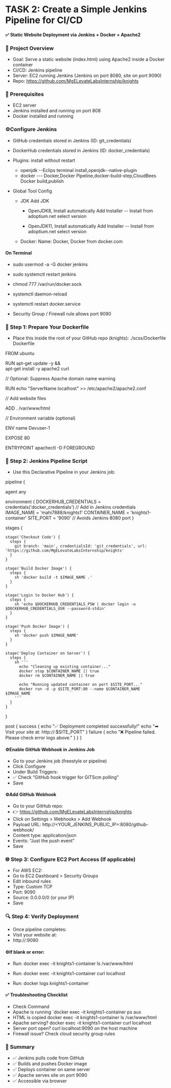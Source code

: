 # TASK 2: Create a Simple Jenkins Pipeline for CI/CD

#### ✅ Static Website Deployment via Jenkins + Docker + Apache2
### 🧱 Project Overview

- Goal: Serve a static website (index.html) using Apache2 inside a Docker container
- CI/CD: Jenkins pipeline
- Server: EC2 running Jenkins (Jenkins on port 8080, site on port 9090)
- Repo: https://github.com/MgELevateLabsInternship/knights

### 🧾 Prerequisites
- EC2 server
- Jenkins installed and running on port 808
- Docker installed and running

### ⚙️Configure Jenkins
- GitHub credentials stored in Jenkins (ID: git_credentials)
- DockerHub credentials stored in Jenkins (ID: docker_credentials)
- Plugins: install without restart
  - openjdk --Eclips terminal install,openjdk--native-plugin
  - docker --- Docker,Docker Pipeline,docker-build-step,CloudBees Docker build,publish

- Global Tool Config
  - JDK
     Add JDK
	 - OpenJDK8, 
	   Install automatically
	   Add Installer -- Install from adoptium.net
	   select version
	
	 - OpenJDK11, 
	   Install automatically
	   Add Installer -- Install from adoptium.net
	   select version

  - Docker:
	Name: Docker, 
	Docker from docker.com

#### On Terminal 
- sudo usermod -a -G docker jenkins
- sudo systemctl  restart jenkins
- chmod 777 /var/run/docker.sock
- systemctl daemon-reload
- systemctl restart docker.service


- Security Group / Firewall rule allows port 9090

### 📄 Step 1: Prepare Your Dockerfile
- Place this inside the root of your GitHub repo (knights):
./scss/Dockerfile
Dockerfile

FROM ubuntu

RUN apt-get update -y && \
    apt-get install -y apache2 curl

// Optional: Suppress Apache domain name warning

RUN echo "ServerName localhost" >> /etc/apache2/apache2.conf

// Add website files

ADD . /var/www/html

// Environment variable (optional)

ENV name Devuser-1

EXPOSE 80

ENTRYPOINT apachectl -D FOREGROUND

### 📜 Step 2: Jenkins Pipeline Script
- Use this Declarative Pipeline in your Jenkins job:



pipeline {

  agent any

  environment {
    DOCKERHUB_CREDENTIALS = credentials('docker_credentials') // Add in Jenkins credentials
    IMAGE_NAME = 'mahi7888/knights1'
    CONTAINER_NAME = 'knights1-container'
    SITE_PORT = '9090' // Avoids Jenkins 8080 port
  }

  stages {

    stage('Checkout Code') {
      steps {
        git branch: 'main', credentialsId: 'git_credentials', url: 'https://github.com/MgELevateLabsInternship/knights'
      }
    }

    stage('Build Docker Image') {
      steps {
        sh 'docker build -t $IMAGE_NAME .'
      }
    }

    stage('Login to Docker Hub') {
      steps {
        sh 'echo $DOCKERHUB_CREDENTIALS_PSW | docker login -u $DOCKERHUB_CREDENTIALS_USR --password-stdin'
      }
    }

    stage('Push Docker Image') {
      steps {
        sh 'docker push $IMAGE_NAME'
      }
    }

    stage('Deploy Container on Server') {
      steps {
        sh '''
          echo "Cleaning up existing container..."
          docker stop $CONTAINER_NAME || true
          docker rm $CONTAINER_NAME || true

          echo "Running updated container on port $SITE_PORT..."
          docker run -d -p $SITE_PORT:80 --name $CONTAINER_NAME $IMAGE_NAME
        '''
      }
    }
  }

  post {
    success {
      echo "✅ Deployment completed successfully!"
      echo "➡ Visit your site at: http://<your-server-ip>:$SITE_PORT"
    }
    failure {
      echo "❌ Pipeline failed. Please check error logs above."
    }
  }
}



#### ⚙️Enable GitHub Webhook in Jenkins Job
- Go to your Jenkins job (freestyle or pipeline)
- Click Configure
- Under Build Triggers:
- ✅ Check “GitHub hook trigger for GITScm polling”
- Save

#### ⚙️Add GitHub Webhook
- Go to your GitHub repo:
- 👉 https://github.com/MgELevateLabsInternship/knights
- Click on Settings > Webhooks > Add Webhook
- Payload URL: http://<YOUR_JENKINS_PUBLIC_IP>:8080/github-webhook/
- Content type: application/json
- Events: “Just the push event”
- Save


### 🌐 Step 3: Configure EC2 Port Access (If applicable)
- For AWS EC2:
- Go to EC2 Dashboard > Security Groups
- Edit inbound rules
- Type: Custom TCP
- Port: 9090
- Source: 0.0.0.0/0 (or your IP)
- Save

### 🔍 Step 4: Verify Deployment

- Once pipeline completes:
- Visit your website at:
- http://<your-server-ip>:9090


#### ⚙️If blank or error:

- Run: docker exec -it knights1-container ls /var/www/html

- Run: docker exec -it knights1-container curl localhost

- Run: docker logs knights1-container

#### ✅ Troubleshooting Checklist
- Check	Command
- Apache is running	`docker exec -it knights1-container ps aux
- HTML is copied	docker exec -it knights1-container ls /var/www/html
- Apache serving?	docker exec -it knights1-container curl localhost
- Server port open?	curl localhost:9090 on the host machine
- Firewall issue?	Check cloud security group rules

### 🏁 Summary
- ✅ Jenkins pulls code from GitHub
- ✅ Builds and pushes Docker image
- ✅ Deploys container on same server
- ✅ Apache serves site on port 9090
- ✅ Accessible via browser


